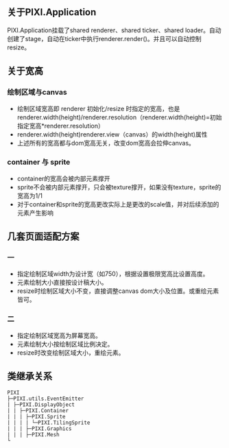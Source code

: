 ## 关于PIXI.Application
PIXI.Application挂载了shared renderer、shared ticker、shared loader。自动创建了stage，自动在ticker中执行renderer.render()。并且可以自动控制resize。

## 关于宽高
### 绘制区域与canvas
* 绘制区域宽高即 renderer 初始化/resize 时指定的宽高，也是 renderer.width(height)/renderer.resolution（renderer.width(height)=初始指定宽高*renderer.resolution）
* renderer.width(height)renderer.view（canvas）的width(height)属性
* 上述所有的宽高都与dom宽高无关，改变dom宽高会拉伸canvas。

### container 与 sprite
* container的宽高会被内部元素撑开
* sprite不会被内部元素撑开，只会被texture撑开，如果没有texture，sprite的宽高为1/1
* 对于container和sprite的宽高更改实际上是更改的scale值，并对后续添加的元素产生影响

## 几套页面适配方案
### 一
* 指定绘制区域width为设计宽（如750），根据设置极限宽高比设置高度。
* 元素绘制大小直接按设计稿大小。
* resize时绘制区域大小不变，直接调整canvas dom大小及位置。或重绘元素皆可。

### 二
* 指定绘制区域宽高为屏幕宽高。
* 元素绘制大小按绘制区域比例决定。
* resize时改变绘制区域大小，重绘元素。

## 类继承关系
````
PIXI
├─PIXI.utils.EventEmitter
| ├─PIXI.DisplayObject
| | ├─PIXI.Container
| | | ├─PIXI.Sprite
| | | | └─PIXI.TilingSprite
| | | ├─PIXI.Graphics
| | | ├─PIXI.Mesh
└
````




